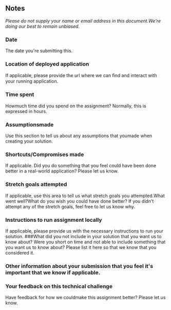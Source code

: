 ## Notes

_Please do not supply your name or email address in this document.We're doing our best to remain unbiased._

### Date

The date you're submitting this.

### Location of deployed application

If applicable, please provide the url where we can ﬁnd and interact with your running application.

### Time spent

Howmuch time did you spend on the assignment? Normally, this is expressed in hours.

### Assumptionsmade

Use this section to tell us about any assumptions that youmade when creating your solution.

### Shortcuts/Compromises made

If applicable. Did you do something that you feel could have been done better in a real-world application? Please
let us know.

### Stretch goals attempted

If applicable, use this area to tell us what stretch goals you attempted.What went well?What do you wish you
could have done better? If you didn't attempt any of the stretch goals, feel free to let us know why.

### Instructions to run assignment locally

If applicable, please provide us with the necessary instructions to run your solution.
###What did you not include in your solution that you want us to know about?
Were you short on time and not able to include something that you want us to know
about? Please list it here so that we know that you considered it.

### Other information about your submission that you feel it's important that we know if applicable.

### Your feedback on this technical challenge

Have feedback for how we couldmake this assignment better? Please let us know.
